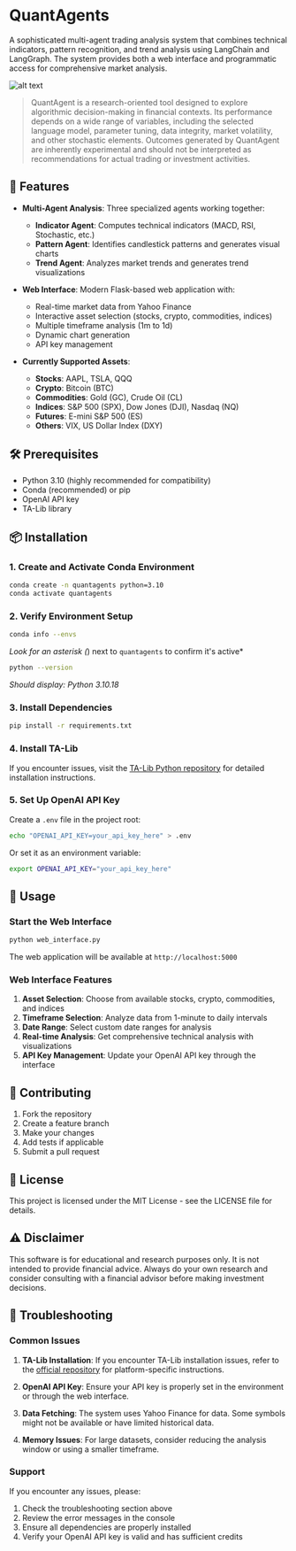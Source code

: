 # QuantAgents

A sophisticated multi-agent trading analysis system that combines technical indicators, pattern recognition, and trend analysis using LangChain and LangGraph. The system provides both a web interface and programmatic access for comprehensive market analysis.

![alt text](image.png)

> QuantAgent is a research-oriented tool designed to explore algorithmic decision-making in financial contexts. Its performance depends on a wide range of variables, including the selected language model, parameter tuning, data integrity, market volatility, and other stochastic elements. Outcomes generated by QuantAgent are inherently experimental and should not be interpreted as recommendations for actual trading or investment activities.

## 🚀 Features

- **Multi-Agent Analysis**: Three specialized agents working together:
  - **Indicator Agent**: Computes technical indicators (MACD, RSI, Stochastic, etc.)
  - **Pattern Agent**: Identifies candlestick patterns and generates visual charts
  - **Trend Agent**: Analyzes market trends and generates trend visualizations

- **Web Interface**: Modern Flask-based web application with:
  - Real-time market data from Yahoo Finance
  - Interactive asset selection (stocks, crypto, commodities, indices)
  - Multiple timeframe analysis (1m to 1d)
  - Dynamic chart generation
  - API key management

- **Currently Supported Assets**:
  - **Stocks**: AAPL, TSLA, QQQ
  - **Crypto**: Bitcoin (BTC)
  - **Commodities**: Gold (GC), Crude Oil (CL)
  - **Indices**: S&P 500 (SPX), Dow Jones (DJI), Nasdaq (NQ)
  - **Futures**: E-mini S&P 500 (ES)
  - **Others**: VIX, US Dollar Index (DXY)

## 🛠️ Prerequisites

- Python 3.10 (highly recommended for compatibility)
- Conda (recommended) or pip
- OpenAI API key
- TA-Lib library

## 📦 Installation

### 1. Create and Activate Conda Environment

```bash
conda create -n quantagents python=3.10
conda activate quantagents
```

### 2. Verify Environment Setup

```bash
conda info --envs
```
*Look for an asterisk (*) next to `quantagents` to confirm it's active*

```bash
python --version
```
*Should display: Python 3.10.18*

### 3. Install Dependencies

```bash
pip install -r requirements.txt
```

### 4. Install TA-Lib

If you encounter issues, visit the [TA-Lib Python repository](https://github.com/ta-lib/ta-lib-python) for detailed installation instructions.

### 5. Set Up OpenAI API Key

Create a `.env` file in the project root:
```bash
echo "OPENAI_API_KEY=your_api_key_here" > .env
```

Or set it as an environment variable:
```bash
export OPENAI_API_KEY="your_api_key_here"
```

## 🚀 Usage

### Start the Web Interface

```bash
python web_interface.py
```

The web application will be available at `http://localhost:5000`

### Web Interface Features

1. **Asset Selection**: Choose from available stocks, crypto, commodities, and indices
2. **Timeframe Selection**: Analyze data from 1-minute to daily intervals
3. **Date Range**: Select custom date ranges for analysis
4. **Real-time Analysis**: Get comprehensive technical analysis with visualizations
5. **API Key Management**: Update your OpenAI API key through the interface


## 🤝 Contributing

1. Fork the repository
2. Create a feature branch
3. Make your changes
4. Add tests if applicable
5. Submit a pull request

## 📄 License

This project is licensed under the MIT License - see the LICENSE file for details.

## ⚠️ Disclaimer

This software is for educational and research purposes only. It is not intended to provide financial advice. Always do your own research and consider consulting with a financial advisor before making investment decisions.

## 🐛 Troubleshooting

### Common Issues

1. **TA-Lib Installation**: If you encounter TA-Lib installation issues, refer to the [official repository](https://github.com/ta-lib/ta-lib-python) for platform-specific instructions.

2. **OpenAI API Key**: Ensure your API key is properly set in the environment or through the web interface.

3. **Data Fetching**: The system uses Yahoo Finance for data. Some symbols might not be available or have limited historical data.

4. **Memory Issues**: For large datasets, consider reducing the analysis window or using a smaller timeframe.

### Support

If you encounter any issues, please:
1. Check the troubleshooting section above
2. Review the error messages in the console
3. Ensure all dependencies are properly installed
4. Verify your OpenAI API key is valid and has sufficient credits 